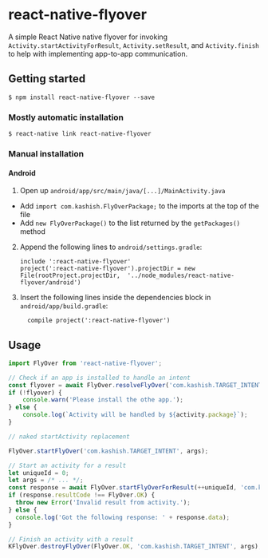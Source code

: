 # react-native-flyover

A simple React Native native flyover for invoking `Activity.startActivityForResult`, `Activity.setResult`, and `Activity.finish` to help with implementing app-to-app communication.

## Getting started

`$ npm install react-native-flyover --save`

### Mostly automatic installation

`$ react-native link react-native-flyover`

### Manual installation

#### Android

1. Open up `android/app/src/main/java/[...]/MainActivity.java`
  - Add `import com.kashish.FlyOverPackage;` to the imports at the top of the file
  - Add `new FlyOverPackage()` to the list returned by the `getPackages()` method
2. Append the following lines to `android/settings.gradle`:
  	```
  	include ':react-native-flyover'
  	project(':react-native-flyover').projectDir = new File(rootProject.projectDir, 	'../node_modules/react-native-flyover/android')
  	```
3. Insert the following lines inside the dependencies block in `android/app/build.gradle`:
  	```
      compile project(':react-native-flyover')
  	```

## Usage
```javascript
import FlyOver from 'react-native-flyover';

// Check if an app is installed to handle an intent
const flyover = await FlyOver.resolveFlyOver('com.kashish.TARGET_INTENT');
if (!flyover) {
	console.warn('Please install the othe app.');
} else {
	console.log(`Activity will be handled by ${activity.package}`);
}

// naked startActivity replacement

FlyOver.startFlyOver('com.kashish.TARGET_INTENT', args);

// Start an activity for a result
let uniqueId = 0;
let args = /* ... */;
const response = await FlyOver.startFlyOverForResult(++uniqueId, 'com.kashish.TARGET_INTENT', args);
if (response.resultCode !== FlyOver.OK) {
  throw new Error('Invalid result from activity.');
} else {
  console.log('Got the following response: ' + response.data);
}

// Finish an activity with a result
KFlyOver.destroyFlyOver(FlyOver.OK, 'com.kashish.TARGET_INTENT', args);
```
